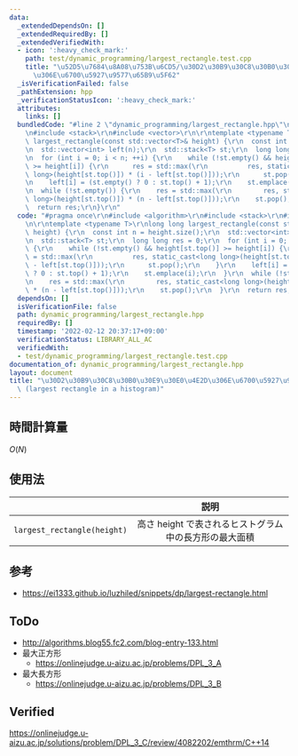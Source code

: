 ```yaml
---
data:
  _extendedDependsOn: []
  _extendedRequiredBy: []
  _extendedVerifiedWith:
  - icon: ':heavy_check_mark:'
    path: test/dynamic_programming/largest_rectangle.test.cpp
    title: "\u52D5\u7684\u8A08\u753B\u6CD5/\u30D2\u30B9\u30C8\u30B0\u30E9\u30E0\u4E2D\
      \u306E\u6700\u5927\u9577\u65B9\u5F62"
  _isVerificationFailed: false
  _pathExtension: hpp
  _verificationStatusIcon: ':heavy_check_mark:'
  attributes:
    links: []
  bundledCode: "#line 2 \"dynamic_programming/largest_rectangle.hpp\"\n#include <algorithm>\r\
    \n#include <stack>\r\n#include <vector>\r\n\r\ntemplate <typename T>\r\nlong long\
    \ largest_rectangle(const std::vector<T>& height) {\r\n  const int n = height.size();\r\
    \n  std::vector<int> left(n);\r\n  std::stack<T> st;\r\n  long long res = 0;\r\
    \n  for (int i = 0; i < n; ++i) {\r\n    while (!st.empty() && height[st.top()]\
    \ >= height[i]) {\r\n      res = std::max(\r\n          res, static_cast<long\
    \ long>(height[st.top()]) * (i - left[st.top()]));\r\n      st.pop();\r\n    }\r\
    \n    left[i] = (st.empty() ? 0 : st.top() + 1);\r\n    st.emplace(i);\r\n  }\r\
    \n  while (!st.empty()) {\r\n    res = std::max(\r\n        res, static_cast<long\
    \ long>(height[st.top()]) * (n - left[st.top()]));\r\n    st.pop();\r\n  }\r\n\
    \  return res;\r\n}\r\n"
  code: "#pragma once\r\n#include <algorithm>\r\n#include <stack>\r\n#include <vector>\r\
    \n\r\ntemplate <typename T>\r\nlong long largest_rectangle(const std::vector<T>&\
    \ height) {\r\n  const int n = height.size();\r\n  std::vector<int> left(n);\r\
    \n  std::stack<T> st;\r\n  long long res = 0;\r\n  for (int i = 0; i < n; ++i)\
    \ {\r\n    while (!st.empty() && height[st.top()] >= height[i]) {\r\n      res\
    \ = std::max(\r\n          res, static_cast<long long>(height[st.top()]) * (i\
    \ - left[st.top()]));\r\n      st.pop();\r\n    }\r\n    left[i] = (st.empty()\
    \ ? 0 : st.top() + 1);\r\n    st.emplace(i);\r\n  }\r\n  while (!st.empty()) {\r\
    \n    res = std::max(\r\n        res, static_cast<long long>(height[st.top()])\
    \ * (n - left[st.top()]));\r\n    st.pop();\r\n  }\r\n  return res;\r\n}\r\n"
  dependsOn: []
  isVerificationFile: false
  path: dynamic_programming/largest_rectangle.hpp
  requiredBy: []
  timestamp: '2022-02-12 20:37:17+09:00'
  verificationStatus: LIBRARY_ALL_AC
  verifiedWith:
  - test/dynamic_programming/largest_rectangle.test.cpp
documentation_of: dynamic_programming/largest_rectangle.hpp
layout: document
title: "\u30D2\u30B9\u30C8\u30B0\u30E9\u30E0\u4E2D\u306E\u6700\u5927\u9577\u65B9\u5F62\
  \ (largest rectangle in a histogram)"
---
```



## 時間計算量

$O(N)$


## 使用法

||説明|
|:--:|:--:|
|`largest_rectangle(height)`|高さ $\mathrm{height}$ で表されるヒストグラム中の長方形の最大面積|


## 参考

- https://ei1333.github.io/luzhiled/snippets/dp/largest-rectangle.html


## ToDo

- http://algorithms.blog55.fc2.com/blog-entry-133.html
- 最大正方形
  - https://onlinejudge.u-aizu.ac.jp/problems/DPL_3_A
- 最大長方形
  - https://onlinejudge.u-aizu.ac.jp/problems/DPL_3_B


## Verified

https://onlinejudge.u-aizu.ac.jp/solutions/problem/DPL_3_C/review/4082202/emthrm/C++14
